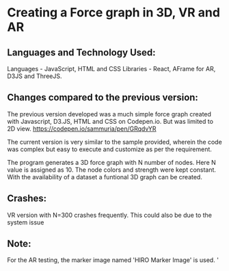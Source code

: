 # Creating a Force graph in 3D, VR and AR

## Languages and Technology Used:
Languages - JavaScript, HTML and CSS 
Libraries - React, AFrame for AR, D3JS and ThreeJS.


## Changes compared to the previous version:
The previous version developed was a much simple force graph created with Javascript, D3.JS, HTML and CSS on Codepen.io. But was limited to 2D view. https://codepen.io/sammuria/pen/GRqdvYR

The current version is very similar to the sample provided, wherein the code was complex but easy to execute and customize as per the requirement. 

The program generates a 3D force graph with N number of nodes. Here N value is assigned as 10. The node colors and strength were kept constant. 
With the availability of a dataset a funtional 3D graph can be created. 


## Crashes:
VR version with N=300 crashes frequently. This could also be due to the system issue 


## Note:
For the AR testing, the marker image named 'HIRO Marker Image'  is used.
' 
